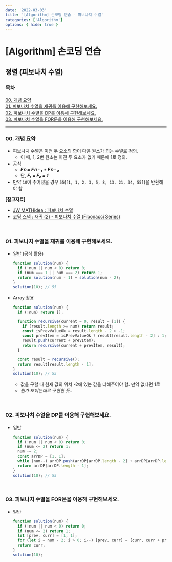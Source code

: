 ```yaml
---
date: '2022-03-03'
title: '[Algorithm] 손코딩 연습 - 피보나치 수열'
categories: ['Algorithm']
options: { hide: true }
---
```


# [Algorithm] 손코딩 연습

## 정렬 (피보나치 수열)

<div style="margin: 8px 0;">
  <h3 style="font-weight: 700">목차</h3>
  <a href="#00">00. 개념 요약</a></br>
  <a href="#01">01. 피보나치 수열을 재귀를 이용해 구현해보세요.</a></br>
  <a href="#02">02. 피보나치 수열을 DP를 이용해 구현해보세요.</a></br>
  <a href="#03">03. 피보나치 수열을 FOR문을 이용해 구현해보세요.</a></br>
  <hr/>
</div>

<h3 id="00">00. 개념 요약</h3>

- 피보나치 수열은 이전 두 요소의 합이 다음 원소가 되는 수열로 정의.
  - 이 때, 1, 2번 원소는 이전 두 요소가 없기 때문에 1로 정의.
- 공식
  - **_F𝗇 = F𝗇 - ₁ + F𝗇 - ₂_**
  - 단, **_F₁ = F₂ = 1_**
- 만약 `10`이 주어졌을 경우 `55`(`[1, 1, 2, 3, 5, 8, 13, 21, 34, 55]`)을 반환해야 함

**[참고자료]**
  - [JW MATHidea : 피보나치 수열](https://jwmath.tistory.com/117)
  - [코딩 스낵 : 재귀 (2) - 피보나치 수열 (Fibonacci Series)](https://gusdnd852.tistory.com/95)

<br/>

<h3 id="01">01. 피보나치 수열을 재귀를 이용해 구현해보세요.</h3>

- 일반 (공식 활용)

  ```js
  function solution(num) {
    if (!num || num < 0) return 0;
    if (num === 1 || num === 2) return 1;
    return solution(num - 1) + solution(num - 2);
  }
  solution(10); // 55
  ```

- Array 활용

  ```js
  function solution(num) {
    if (!num) return [];

    function recursive(current = 0, result = [1]) {
      if (result.length >= num) return result;
      const isPrevValueOk = result.length - 2 > -1;
      const prevItem = isPrevValueOk ? result[result.length - 2] : 1;
      result.push(current + prevItem);
      return recursive(current + prevItem, result);
    }

    const result = recursive();
    return result[result.length - 1];
  }
  solution(10); // 55
  ```

  - 값을 구할 때 현재 값의 위치 -2에 있는 값을 더해주어야 함. 만약 없다면 1로
  - _뭔가 보이는대로 구현한 듯.._

<br/>

<h3 id="02">02. 피보나치 수열을 DP를 이용해 구현해보세요.</h3>

- 일반

  ```js
  function solution(num) {
    if (!num || num < 0) return 0;
    if (num <= 2) return 1;
    num -= 2;
    const arrDP = [1, 1];
    while (num--) arrDP.push(arrDP[arrDP.length - 2] + arrDP[arrDP.length - 1]);
    return arrDP[arrDP.length - 1];
  }
  solution(10); // 55
  ```

<br/>

<h3 id="03">03. 피보나치 수열을 FOR문을 이용해 구현해보세요.</h3>

- 일반

  ```js
  function solution(num) {
    if (!num || num < 0) return 0;
    if (num <= 2) return 1;
    let [prev, curr] = [1, 1];
    for (let i = num - 2; i > 0; i--) [prev, curr] = [curr, curr + prev];
    return curr;
  }
  solution(10);
  ```
